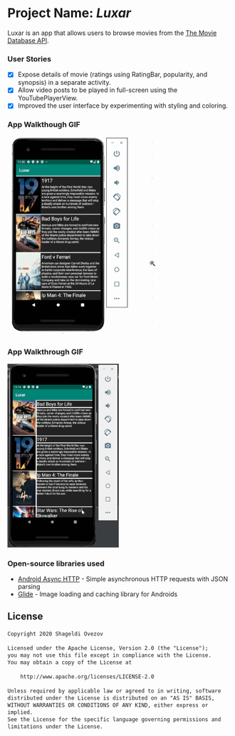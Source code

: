 # Project Name: *Luxar*
Luxar is an app that allows users to browse movies from the [The Movie Database API](http://docs.themoviedb.apiary.io/#).

### User Stories

- [x] Expose details of movie (ratings using RatingBar, popularity, and synopsis) in a separate activity.
- [x] Allow video posts to be played in full-screen using the YouTubePlayerView.
- [x] Improved the user interface by experimenting with styling and coloring.

### App Walkthough GIF

<img src="https://github.com/ovezovs/Luxar/blob/master/LuxarDemo2.gif" width=500><br>

### App Walkthrough GIF

<img src="https://github.com/ovezovs/Luxar/blob/master/LuxarDemo1.gif" width=250><br>

### Open-source libraries used

- [Android Async HTTP](https://github.com/codepath/CPAsyncHttpClient) - Simple asynchronous HTTP requests with JSON parsing
- [Glide](https://github.com/bumptech/glide) - Image loading and caching library for Androids

## License

    Copyright 2020 Shageldi Ovezov

    Licensed under the Apache License, Version 2.0 (the "License");
    you may not use this file except in compliance with the License.
    You may obtain a copy of the License at

        http://www.apache.org/licenses/LICENSE-2.0

    Unless required by applicable law or agreed to in writing, software
    distributed under the License is distributed on an "AS IS" BASIS,
    WITHOUT WARRANTIES OR CONDITIONS OF ANY KIND, either express or implied.
    See the License for the specific language governing permissions and
    limitations under the License.
